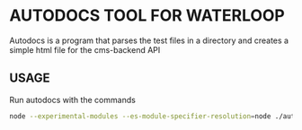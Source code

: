 # AUTODOCS TOOL FOR WATERLOOP

Autodocs is a program that parses the test files in a directory and creates a simple html file for the cms-backend API

## USAGE

Run autodocs with the commands 

```bash
node --experimental-modules --es-module-specifier-resolution=node ./autodoc/src/index.mjs autodoc/src/testing

```